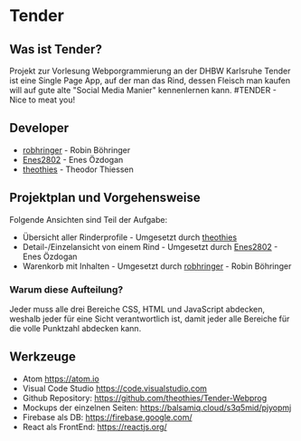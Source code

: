# Tender
## Was ist Tender?
Projekt zur Vorlesung Webporgrammierung an der DHBW Karlsruhe
Tender ist eine Single Page App, auf der man das Rind, dessen Fleisch man kaufen
will auf gute alte "Social Media Manier" kennenlernen kann.
#TENDER - Nice to meat you!

## Developer
* [robhringer](https://github.com/robhringer) - Robin Böhringer
* [Enes2802](https://github.com/Enes2802) - Enes Özdogan
* [theothies](https://github.com/theothies) - Theodor Thiessen

## Projektplan und Vorgehensweise
Folgende Ansichten sind Teil der Aufgabe:  
* Übersicht aller Rinderprofile - Umgesetzt durch [theothies](https://github.com/theothies)
* Detail-/Einzelansicht von einem Rind - Umgesetzt durch [Enes2802](https://github.com/Enes2802) - Enes Özdogan
* Warenkorb mit Inhalten - Umgesetzt durch [robhringer](https://github.com/robhringer) - Robin Böhringer

### Warum diese Aufteilung?
Jeder muss alle drei Bereiche CSS, HTML und JavaScript abdecken, weshalb jeder für eine Sicht verantwortlich ist, damit jeder alle Bereiche für die volle Punktzahl abdecken kann.

## Werkzeuge
* Atom https://atom.io  
* Visual Code Studio https://code.visualstudio.com  
* Github Repository: https://github.com/theothies/Tender-Webprog  
* Mockups der einzelnen Seiten: https://balsamiq.cloud/s3q5mid/pjyopmj  
* Firebase als DB: https://firebase.google.com/  
* React als FrontEnd: https://reactjs.org/  
